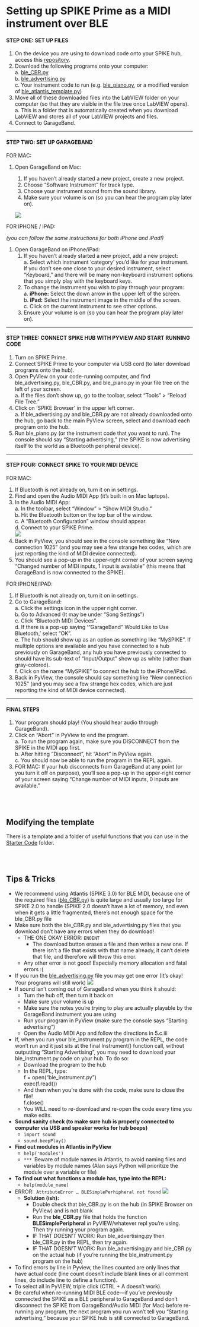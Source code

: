 # Setting up SPIKE Prime as a MIDI instrument over **BLE**


#### STEP ONE: SET UP FILES
1. On the device you are using to download code onto your SPIKE hub, access this [repository](https://github.com/ceeoinnovations/musicalInstruments/Setting%20Up%20MIDI/BLE%20MIDI/). 
2. Download the following programs onto your computer:  
    a. [ble_CBR.py](https://github.com/ceeoinnovations/musicalInstruments/blob/main/Setting%20Up%20MIDI/BLE%20MIDI/ble_CBR.py)  
    b. [ble_advertising.py](https://github.com/ceeoinnovations/musicalInstruments/blob/main/Setting%20Up%20MIDI/BLE%20MIDI/ble_advertising.py)  
    c. Your instrument code to run (e.g. [ble_piano.py](https://github.com/ceeoinnovations/musicalInstruments/blob/main/Setting%20Up%20MIDI/BLE%20MIDI/Starter%20Code/ble_piano.py), or a modified version of [ble_atlantis_template.py](https://github.com/ceeoinnovations/musicalInstruments/blob/main/Setting%20Up%20MIDI/BLE%20MIDI/Starter%20Code/ble_basic_template.py))  
3. Move all of these downloaded files into the LabVIEW folder on your computer (so that they are visible in the file tree once LabVIEW opens).  
    a. This is a folder that is automatically created when you download LabVIEW and stores all of your LabVIEW projects and files.
4. Connect to GarageBand.

<hr>

#### STEP TWO: SET UP GARAGEBAND
FOR MAC:

1. Open GarageBand on Mac:
    1. If you haven’t already started a new project, create a new project.
    2. Choose “Software Instrument” for track type.
    3. Choose your instrument sound from the sound library.
    4. Make sure your volume is on (so you can hear the program play later on).
    
    ![](https://github.com/ceeoinnovations/musicalInstruments/blob/main/Setting%20Up%20MIDI/BLE%20MIDI/assets/garageband.gif)

FOR IPHONE / IPAD:

_(you can follow the same instructions for both iPhone and iPad!)_

1. Open GarageBand on iPhone/iPad:
    1. If you haven’t already started a new project, add a new project:  
        a. Select which instrument ‘category’ you’d like for your instrument. If you don’t see one close to your desired instrument, select “Keyboard,” and there will be many non-keyboard instrument options that you simply play with the keyboard keys.  
    2. To change the instrument you wish to play through your program:  
        a. **iPhone:** Select the down arrow in the upper left of the screen.  
        b. **iPad:** Select the instrument image in the middle of the screen.  
        c. Click on the current instrument to see other options.  
    3. Ensure your volume is on (so you can hear the program play later on).  
    
<hr>

#### STEP THREE: CONNECT SPIKE HUB WITH PYVIEW AND START RUNNING CODE

1. Turn on SPIKE Prime. 
2. Connect SPIKE Prime to your computer via USB cord (to later download programs onto the hub). 
3. Open PyView on your code-running computer, and find ble_advertising.py, ble_CBR.py, and ble_piano.py in your file tree on the left of your screen.  
    a. If the files don’t show up, go to the toolbar, select “Tools” > “Reload File Tree.”
4. Click on ‘SPIKE Browser’ in the upper left corner.  
    a. If ble_advertising.py and ble_CBR.py are not already downloaded onto the hub, go back to the main PyView screen, select and download each program onto the hub.  
5. Run ble_piano.py (or the instrument code that you want to run). The console should say “Starting advertising,” (the SPIKE is now advertising itself to the world as a Bluetooth peripheral device).

<hr>

#### STEP FOUR: CONNECT SPIKE TO YOUR MIDI DEVICE

FOR MAC:

1. If Bluetooth is not already on, turn it on in settings. 
2. Find and open the Audio MIDI App (it’s built in on Mac laptops). 
3. In the Audio MIDI App:  
    a. In the toolbar, select “Window” > “Show MIDI Studio.”  
    b. Hit the Bluetooth button on the top bar of the window.  
    c. A “Bluetooth Configuration” window should appear.  
    d. Connect to your SPIKE Prime.  
![](https://github.com/ceeoinnovations/musicalInstruments/blob/main/Setting%20Up%20MIDI/BLE%20MIDI/assets/spike.gif)
4. Back in PyView, you should see in the console something like “New connection 1025” (and you may see a few strange hex codes, which are just reporting the kind of MIDI device connected). 
5. You should see a pop-up in the upper-right corner of your screen saying “Changed number of MIDI inputs, 1 input is available” (this means that GarageBand is now connected to the SPIKE). 

FOR IPHONE/IPAD:

1. If Bluetooth is not already on, turn it on in settings. 
2. Go to GarageBand:  
    a. Click the settings icon in the upper right corner.  
    b. Go to Advanced (It may be under “Song Settings”)   
    c. Click “Bluetooth MIDI Devices”.  
    d. If there is a pop-up saying ‘“GarageBand” Would Like to Use Bluetooth,’ select “OK”.  
    e. The hub should show up as an option as something like “MySPIKE”. If multiple options are available and you have connected to a hub previously on GarageBand, any hub you have previously connected to should have its sub-text of “Input/Output” show up as white (rather than gray-colored).   
    f. Click on the name “MySPIKE” to connect the hub to the iPhone/iPad.   
3. Back in PyView, the console should say something like “New connection 1025” (and you may see a few strange hex codes, which are just reporting the kind of MIDI device connected).  

<hr>

#### FINAL STEPS

1. Your program should play! (You should hear audio through GarageBand).  
2. Click on “Abort” in PyView to end the program.  
    a. To run the program again, make sure you DISCONNECT from the SPIKE in the MIDI app first.   
    b. After hitting “Disconnect”, hit “Abort” in PyView again.  
    c. You should now be able to run the program in the REPL again.  
3. FOR MAC: If your hub disconnects from GarageBand at any point (or you turn it off on purpose), you’ll see a pop-up in the upper-right corner of your screen saying “Change number of MIDI inputs, 0 inputs are available.”   

<br> <br>

## Modifying the template

There is a template and a folder of useful functions that you can use in the [Starter Code](https://github.com/ceeoinnovations/musicalInstruments/tree/main/Setting%20Up%20MIDI/BLE%20MIDI/Starter%20Code) folder. 

<br> <br>

## Tips & Tricks

* We recommend using Atlantis (SPIKE 3.0) for BLE MIDI, because one of the required files ([ble_CBR.py](https://github.com/ceeoinnovations/musicalInstruments/blob/main/Setting%20Up%20MIDI/BLE%20MIDI/ble_CBR.py)) is quite large and usually too large for SPIKE 2.0 to handle (SPIKE 2.0 doesn’t have a lot of memory, and even when it gets a little fragmented, there’s not enough space for the ble_CBR.py file
* Make sure both the ble_CBR.py and ble_advertising.py files that you download don’t have any errors when they do download!
    * THE ONE OKAY ERROR: `ENOENT`
        * The download button erases a file and then writes a new one. If there isn’t a file that exists with that name already, it can’t delete that file, and therefore will throw this error.
    * Any other error is not good! Especially memory allocation and fatal errors :(
* If you run the [ble_advertising.py](https://github.com/ceeoinnovations/musicalInstruments/blob/main/Setting%20Up%20MIDI/BLE%20MIDI/ble_advertising.py) file you may get one error (It’s okay! Your programs will still work)
![](https://github.com/ceeoinnovations/musicalInstruments/blob/main/Setting%20Up%20MIDI/BLE%20MIDI/assets/Name%20Error%20-%20ADV_TYPE_FLAGS%20error.png)
* If sound isn’t coming out of GarageBand when you think it should:
    * Turn the hub off, then turn it back on
    * Make sure your volume is up
    * Make sure the notes you’re trying to play are actually playable by the GarageBand instrument you are using 
    * Run your program in PyView (make sure the console says “Starting advertising”)
    * Open the Audio MIDI App and follow the directions in 5.c.iii
* If, when you run your ble_instrument.py program in the REPL, the code won’t run and it just sits at the final Instrument() function call, without outputting “Starting Advertising”, you may need to download your ble_instrument.py code on your hub. To do so:
    * Download the program to the hub
    * In the REPL, type: \
	f = open(“ble_instrument.py”)  \
	exec(f.read())
    * And then when you’re done with the code, make sure to close the file!  \
	f.close()
    * You WILL need to re-download and re-open the code every time you make edits. 
* **Sound sanity check (to make sure hub is properly connected to computer via USB and speaker works for hub beeps)**
    * `import sound`
    * `sound.beepPlay()`
* **Find out modules in Atlantis in PyView**
    * `help('modules')`
    * `*** `Beware of module names in Atlantis, to avoid naming files and variables by module names (Alan says Python will prioritize the module over a variable or file)
* **To find out what functions a module has, type into the REPL:**
    * `help(module_name)`
* ERROR:` AttributeError … BLESimplePerhipheral not found`
![](https://github.com/ceeoinnovations/musicalInstruments/blob/main/Setting%20Up%20MIDI/BLE%20MIDI/assets/Attribute%20Error.png)
    * **Solution (ish):**
        * Double check that ble_CBR.py is on the hub (in SPIKE Browser on PyView) and is not blank
        * Run the **ble_CBR.py** file that holds the function **BLESimplePeripheral** _in_ PyVIEW/whatever repl you’re using. Then try running your program again.
        * IF THAT DOESN’T WORK:  Run ble_advertising.py then ble_CBR.py in the REPL, then try again.
        * IF THAT DOESN’T WORK: Run ble_advertising.py and ble_CBR.py on the actual hub (if you’re running the ble_instrument.py program on the hub)
* To find errors by line in Pyview, the lines counted are only lines that have actual code (line count doesn’t include blank lines or all comment lines, do include line to define a function).
* To select all in PyVIEW, triple click (CTRL + A doesn’t work).
* Be careful when re-running MIDI BLE code—if you’ve previously connected the SPIKE as a BLE peripheral to GarageBand and don’t disconnect the SPIKE from GarageBand/Audio MIDI (for Mac) before re-running any program, the next program you run won’t tell you “Starting advertising,” because your SPIKE hub is still connected to GarageBand. 

